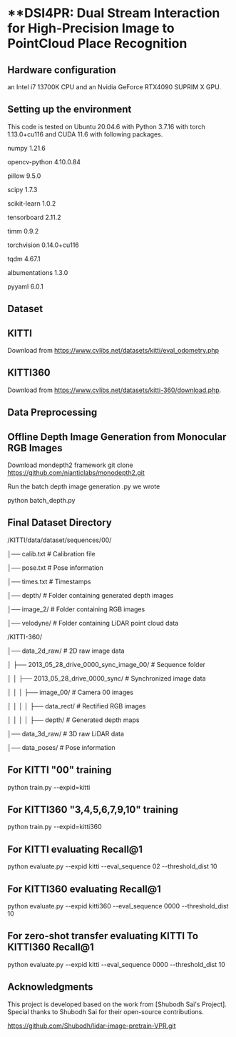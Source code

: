 # **DSI4PR: Dual Stream Interaction for High-Precision Image to PointCloud Place Recognition

## **Hardware configuration**

an Intel i7 13700K CPU and an Nvidia GeForce
RTX4090 SUPRIM X GPU. 

## **Setting up the environment**

This code is tested on Ubuntu 20.04.6 with Python 3.7.16 with torch 1.13.0+cu116 and CUDA 11.6 with following packages.

numpy                     1.21.6

opencv-python             4.10.0.84

pillow                    9.5.0 

scipy                     1.7.3 

scikit-learn              1.0.2  

tensorboard               2.11.2  

timm                      0.9.2  

torchvision               0.14.0+cu116 

tqdm                      4.67.1   

albumentations            1.3.0  

pyyaml                    6.0.1 

## **Dataset**

## **KITTI**

Download from https://www.cvlibs.net/datasets/kitti/eval_odometry.php

## **KITTI360**

Download from https://www.cvlibs.net/datasets/kitti-360/download.php.

## **Data Preprocessing**
## **Offline Depth Image Generation from Monocular RGB Images**
Download mondepth2 framework git clone https://github.com/nianticlabs/monodepth2.git

Run the batch depth image generation .py we wrote 

python batch_depth.py

## **Final Dataset Directory**

/KITTI/data/dataset/sequences/00/

│── calib.txt           # Calibration file

│── pose.txt            # Pose information

│── times.txt           # Timestamps

│── depth/              # Folder containing generated depth images

│── image_2/            # Folder containing RGB images

│── velodyne/           # Folder containing LiDAR point cloud data

/KITTI-360/

│── data_2d_raw/                                      # 2D raw image data

│   ├── 2013_05_28_drive_0000_sync_image_00/          # Sequence folder

│   │   ├── 2013_05_28_drive_0000_sync/               # Synchronized image data

│   │   │   ├── image_00/                             # Camera 00 images

│   │   │   │   ├── data_rect/                        # Rectified RGB images

│   │   │   │   ├── depth/                            # Generated depth maps

│── data_3d_raw/                                      # 3D raw LiDAR data

│── data_poses/                                       # Pose information

## **For KITTI "00" training**

python train.py --expid=kitti

## **For KITTI360 "3,4,5,6,7,9,10" training**

python train.py --expid=kitti360

## **For KITTI evaluating Recall@1**

python evaluate.py --expid kitti --eval_sequence 02 --threshold_dist 10

## **For KITTI360 evaluating Recall@1**

python evaluate.py --expid kitti360 --eval_sequence 0000 --threshold_dist 10

## **For zero-shot transfer evaluating KITTI To KITTI360 Recall@1**

python evaluate.py --expid kitti --eval_sequence 0000 --threshold_dist 10











## **Acknowledgments**

This project is developed based on the work from [Shubodh Sai's Project]. Special thanks to Shubodh Sai for their open-source contributions.




https://github.com/Shubodh/lidar-image-pretrain-VPR.git

